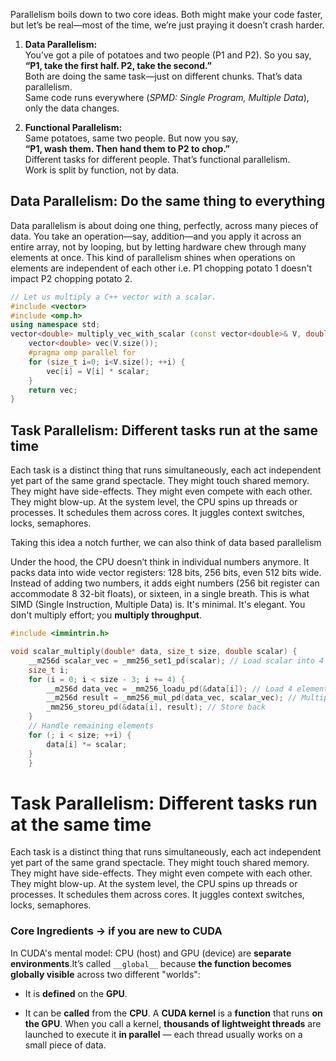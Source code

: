 
Parallelism boils down to two core ideas. Both might make your code faster, but let’s be real—most of the time, we’re just praying it doesn’t crash harder.

1. **Data Parallelism:**  
    You’ve got a pile of potatoes and two people (P1 and P2). So you say,  
    **“P1, take the first half. P2, take the second.”**  
    Both are doing the same task—just on different chunks. That’s data parallelism.  
    Same code runs everywhere (_SPMD: Single Program, Multiple Data_), only the data changes.
    
2. **Functional Parallelism:**  
    Same potatoes, same two people. But now you say,  
    **“P1, wash them. Then hand them to P2 to chop.”**  
    Different tasks for different people. That’s functional parallelism.  
    Work is split by function, not by data.
	
## Data Parallelism: Do the same thing to everything
Data parallelism is about doing one thing, perfectly, across many pieces of data. You take an operation—say, addition—and you apply it across an entire array, not by looping, but by letting hardware chew through many elements at once. This kind of parallelism shines when operations on elements are independent of each other i.e. P1 chopping potato 1 doesn't impact P2 chopping potato 2.

```cpp
// Let us multiply a C++ vector with a scalar.
#include <vector>
#include <omp.h>
using namespace std;
vector<double> multiply_vec_with_scalar (const vector<double>& V, double s) {
	vector<double> vec(V.size());
	#pragma omp parallel for
	for (size_t i=0; i<V.size(); ++i) {
		vec[i] = V[i] * scalar;
	}
	return vec;	
}
```
## Task Parallelism: Different tasks run at the same time
Each task is a distinct thing that runs simultaneously, each act independent yet part of the same grand spectacle. They might touch shared memory. They might have side-effects. They might even compete with each other. They might blow-up. At the system level, the CPU spins up threads or processes. It schedules them across cores. It juggles context switches, locks, semaphores.

Taking this idea a notch further, we can also think of data based parallelism  

Under the hood, the CPU doesn’t think in individual numbers anymore. It packs data into wide vector registers: 128 bits, 256 bits, even 512 bits wide. Instead of adding two numbers, it adds eight numbers (256 bit register can accommodate 8 32-bit floats), or sixteen, in a single breath. This is what SIMD (Single Instruction, Multiple Data) is. It's minimal. It's elegant. You don't multiply effort; you **multiply throughput**.

```cpp
#include <immintrin.h>

void scalar_multiply(double* data, size_t size, double scalar) {
    __m256d scalar_vec = _mm256_set1_pd(scalar); // Load scalar into 4 slots
    size_t i;
    for (i = 0; i < size - 3; i += 4) {
        __m256d data_vec = _mm256_loadu_pd(&data[i]); // Load 4 elements
        __m256d result = _mm256_mul_pd(data_vec, scalar_vec); // Multiply
        _mm256_storeu_pd(&data[i], result); // Store back
    }
    // Handle remaining elements
    for (; i < size; ++i) {
        data[i] *= scalar;
    }
    }
```


# Task Parallelism: Different tasks run at the same time

Each task is a distinct thing that runs simultaneously, each act independent yet part of the same grand spectacle. They might touch shared memory. They might have side-effects. They might even compete with each other. They might blow-up. At the system level, the CPU spins up threads or processes. It schedules them across cores. It juggles context switches, locks, semaphores.

### Core Ingredients -> if you are new to CUDA
In CUDA's mental model: CPU (host) and GPU (device) are **separate environments**.It’s called `__global__` because **the function becomes globally visible** across two different "worlds":

- It is **defined** on the **GPU**.
    
- It can be **called** from the **CPU**.
A **CUDA kernel** is a **function** that runs **on the GPU**. When you call a kernel, **thousands of lightweight threads** are launched to execute it **in parallel** — each thread usually works on a small piece of data.
